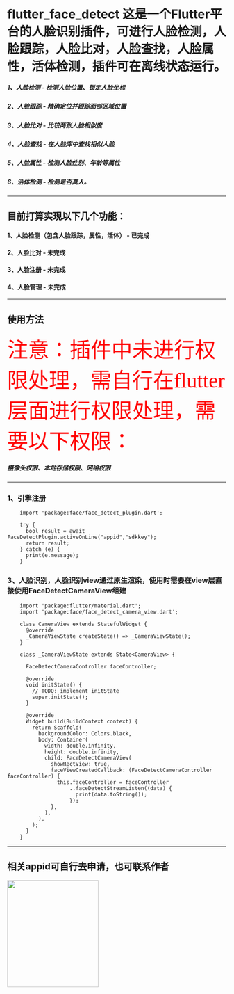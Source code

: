 # flutter_face_detect 这是一个Flutter平台的人脸识别插件，可进行人脸检测，人脸跟踪，人脸比对，人脸查找，人脸属性，活体检测，插件可在离线状态运行。
##### 1、人脸检测 - 检测人脸位置、锁定人脸坐标
##### 2、人脸跟踪 - 精确定位并跟踪面部区域位置
##### 3、人脸比对 - 比较两张人脸相似度
##### 4、人脸查找 - 在人脸库中查找相似人脸
##### 5、人脸属性 - 检测人脸性别、年龄等属性
##### 6、活体检测 - 检测是否真人。
----------------------
## 目前打算实现以下几个功能：
#### 1、人脸检测（包含人脸跟踪，属性，活体） - 已完成
#### 2、人脸比对 - 未完成
#### 3、人脸注册 - 未完成
#### 4、人脸管理 - 未完成
----------------------
## 使用方法
<font face="微软雅黑" size="18" color="#ff0000">注意：插件中未进行权限处理，需自行在flutter层面进行权限处理，需要以下权限：</font>
##### 摄像头权限、本地存储权限、网络权限
----------------------
### 1、引擎注册
```
    import 'package:face/face_detect_plugin.dart';

    try {
      bool result = await FaceDetectPlugin.activeOnLine("appid","sdkkey");
      return result;
    } catch (e) {
      print(e.message);
    }
```
### 3、人脸识别，人脸识别view通过原生渲染，使用时需要在view层直接使用FaceDetectCameraView组建
```
    import 'package:flutter/material.dart';
    import 'package:face/face_detect_camera_view.dart';

    class CameraView extends StatefulWidget {
      @override
      _CameraViewState createState() => _CameraViewState();
    }

    class _CameraViewState extends State<CameraView> {

      FaceDetectCameraController faceController;

      @override
      void initState() {
        // TODO: implement initState
        super.initState();
      }

      @override
      Widget build(BuildContext context) {
        return Scaffold(
          backgroundColor: Colors.black,
          body: Container(
            width: double.infinity,
            height: double.infinity,
            child: FaceDetectCameraView(
              showRectView: true,
              faceViewCreatedCallback: (FaceDetectCameraController faceController) {
                this.faceController = faceController
                    ..faceDetectStreamListen((data) {
                      print(data.toString());
                    });
              },
            ),
          ),
        );
      }
    }
```
-------------------
## 相关appid可自行去申请，也可联系作者

<img src="https://hisan.oss-cn-shanghai.aliyuncs.com/1589249419833.jpg" width="210" height="246" />